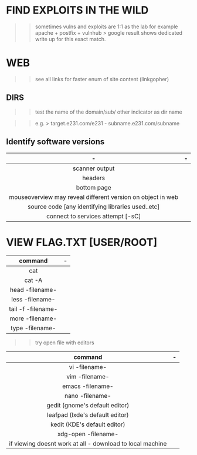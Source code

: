 # FIND EXPLOITS IN THE WILD

>> sometimes vulns and exploits are 1:1 as the lab for example apache + postfix + vulnhub > 
google result shows dedicated write up for this exact match.


# WEB

>> see all links for faster enum of site content (linkgopher)



## DIRS

>> test the name of the domain/sub/ other indicator as dir name 

>> e.g. > target.e231.com/e231  - subname.e231.com/subname  


## Identify software versions
| - | - | 
|:---:|:---:|
| scanner output |
| headers |
| bottom page  |
| mouseoverview may reveal different version on object in web  |
| source code [any identifying libraries used..etc] 
| connect to services attempt [-sC] |


# VIEW FLAG.TXT [USER/ROOT] 
| command | - |
|:---:|:---:|
| cat | 
| cat -A |
| head -filename- |
| less -filename-  |
| tail -f -filename- |
| more -filename- |
| type -filename- |


>> try open file with editors 

| command | - |
|:---:|:---:|
| vi -filename- |
| vim -filename- |
| emacs -filename- |
| nano -filename-  |
| gedit  (gnome's default editor) |
| leafpad (lxde's default editor) |
| kedit  (KDE's default editor) |
| xdg-open -filename- |
| if viewing doesnt work at all - download to local machine  |


